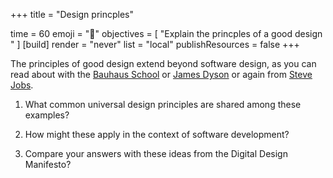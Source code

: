 +++
title = "Design princples"

time = 60
emoji = "🤖"
objectives = [
    "Explain the princples of a good design "
]
[build]
  render = "never"
  list = "local"
  publishResources = false
+++

The principles of good design extend beyond software design, as you can read about with the [Bauhaus School](https://www.theinteriordesigninstitute.com/us/en/blog-bauhaus-design) or [James Dyson](https://medium.com/@ajal.connect/the-genius-of-james-dyson-revolutionizing-design-in-the-household-17e8351958fa) or again from [Steve Jobs](https://fs.blog/steve-jobs-on-design/). 
 
1. What common universal design principles are shared among these examples?

2. How might these apply in the context of software development? 

3. Compare your answers with these ideas from the Digital Design Manifesto? 